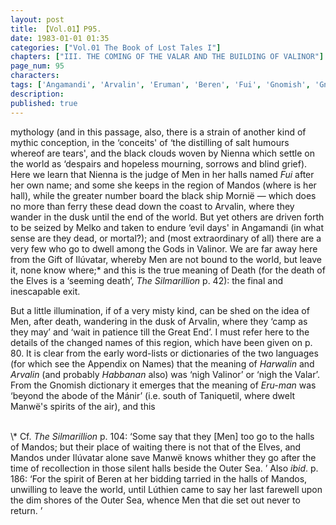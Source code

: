 ```yaml
---
layout: post
title: 【Vol.01】P95.
date: 1983-01-01 01:35
categories: ["Vol.01 The Book of Lost Tales I"]
chapters: ["III. THE COMING OF THE VALAR AND THE BUILDING OF VALINOR"]
page_num: 95
characters: 
tags: ['Angamandi', 'Arvalin', 'Eruman', 'Beren', 'Fui', 'Gnomish', 'Gnome-speech', 'tongue of the Gnomes', 'Great End', 'Harwalin', 'Ilúvatar']
description: 
published: true
---
```


<p style="text-indent: 0;">
mythology (and in this passage, also, there is a strain of another kind of mythic conception, in the ‘conceits' of ‘the distilling of salt humours whereof are tears', and the black clouds woven by Nienna which settle on the world as ‘despairs and hopeless mourning, sorrows and blind grief). Here we learn that Nienna is the judge of Men in her halls named <I>Fui</I> after her own name; and some she keeps in the region of Mandos (where is her hall), while the greater number board the black ship Mornië — which does no more than ferry these dead down the coast to Arvalin, where they wander in the dusk until the end of the world. But yet others are driven forth to be seized by Melko and taken to endure ‘evil days' in Angamandi (in what sense are they dead, or mortal?); and (most extraordinary of all) there are a very few who go to dwell among the Gods in Valinor. We are far away here from the Gift of Ilúvatar, whereby Men are not bound to the world, but leave it, none know where;* and this is the true meaning of Death (for the death of the Elves is a ‘seeming death’, <I>The Silmarillion</I> p. 42): the final and inescapable exit.
</p>

But a little illumination, if of a very misty kind, can be shed on the idea of Men, after death, wandering in the dusk of Arvalin, where they ‘camp as they may’ and ‘wait in patience till the Great End’. I must refer here to the details of the changed names of this region, which have been given on p. 80. It is clear from the early word-lists or dictionaries of the two languages (for which see the Appendix on Names) that the meaning of <I>Harwalin</I> and <I>Arvalin</I> (and probably <I>Habbanan</I> also) was ‘nigh Valinor’ or ‘nigh the Valar’. From the Gnomish dictionary it emerges that the meaning of <I>Eru-man</I> was ‘beyond the abode of the Mánir’ (i.e. south of Taniquetil, where dwelt Manwë's spirits of the air), and this

<BR>
\* Cf. <I>The Silmarillion</I> p. 104: ‘Some say that they [Men] too go to the halls of Mandos; but their place of waiting there is not that of the Elves, and Mandos under Ilúvatar alone save Manwë knows whither they go after the time of recollection in those silent halls beside the Outer Sea. ’ Also <I>ibid</I>. p. 186: ‘For the spirit of Beren at her bidding tarried in the halls of Mandos, unwilling to leave the world, until Lúthien came to say her last farewell upon the dim shores of the Outer Sea, whence Men that die set out never to return. ’

